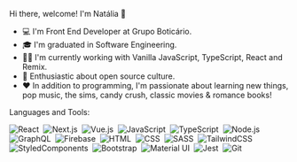 Hi there, welcome! I'm Natália 👋

<ul>
<li>💻 I'm Front End Developer at Grupo Boticário.</li>
<li>🎓 I'm graduated in Software Engineering.</li>
<li>👨‍💻 I'm currently working with Vanilla JavaScript, TypeScript, React and Remix.</li>
<li>🌱 Enthusiastic about open source culture.</li>
<li>❤️ In addition to programming, I'm passionate about learning new things, pop music, the sims, candy crush, classic movies & romance books!</li>
</ul>


Languages and Tools:

![React](https://img.shields.io/badge/-ReactJS-22272e?style=flat-square&logo=react)&nbsp;
![Next.js](https://img.shields.io/badge/-Next.js-22272e?style=flat-square&logo=next.js)&nbsp;
![Vue.js](https://img.shields.io/badge/-Vue.js-22272e?style=flat-square&logo=vuedotjs)&nbsp;
![JavaScript](https://img.shields.io/badge/-JavaScript-22272e?style=flat-square&logo=JavaScript)&nbsp;
![TypeScript](https://img.shields.io/badge/-TypeScript-22272e?style=flat-square&logo=TypeScript)&nbsp;
![Node.js](https://img.shields.io/badge/-Node.js-22272e?style=flat-square&logo=node.js)&nbsp;
![GraphQL](https://img.shields.io/badge/-GraphQL-22272e?style=flat-square&logo=graphql&logoColor=da0093)&nbsp;
![Firebase](https://img.shields.io/badge/-Firebase-22272e?style=flat-square&logo=firebase)&nbsp;
![HTML](https://img.shields.io/badge/-HTML-22272e?style=flat-square&logo=HTML5)&nbsp;
![CSS](https://img.shields.io/badge/-CSS-22272e?style=flat-square&logo=CSS3&logoColor=1572B6)&nbsp;
![SASS](https://img.shields.io/badge/-SASS-22272e?style=flat-square&logo=SASS)&nbsp;
![TailwindCSS](https://img.shields.io/badge/-TailwindCSS-22272e?style=flat-square&logo=tailwindcss)&nbsp;
![StyledComponents](https://img.shields.io/badge/-styled--components-22272e?style=flat-square&logo=styled-components)&nbsp;
![Bootstrap](https://img.shields.io/badge/-Bootstrap-22272e?style=flat-square&logo=bootstrap)&nbsp;
![Material UI](https://img.shields.io/badge/-Material%20UI-22272e?style=flat-square&logo=mui)&nbsp;
![Jest](https://img.shields.io/badge/-Jest-22272e?style=flat-square&logo=jest&logoColor=orange)&nbsp;
![Git](https://img.shields.io/badge/-Git-22272e?style=flat-square&logo=git)&nbsp;

